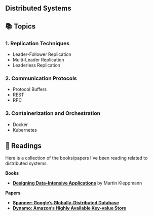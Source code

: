 ## Distributed Systems

## 📚 Topics

### **1. Replication Techniques**
- Leader-Follower Replication
- Multi-Leader Replication
- Leaderless Replication

### **2. Communication Protocols**
- Protocol Buffers
- REST
- RPC

### **3. Containerization and Orchestration**
- Docker
- Kubernetes

## 📘 Readings

Here is a collection of the books/papers I've been reading related to distributed systems.

**Books**
- **[Designing Data-Intensive Applications](https://dataintensive.net)** by Martin Kleppmann  

**Papers**
- **[Spanner: Google’s Globally-Distributed Database](https://static.googleusercontent.com/media/research.google.com/en//archive/spanner-osdi2012.pdf)**
- **[Dynamo: Amazon’s Highly Available Key-value Store ](https://www.allthingsdistributed.com/files/amazon-dynamo-sosp2007.pdf)**


